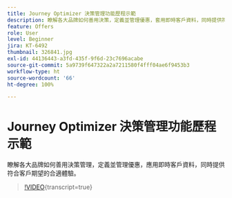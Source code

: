 ```yaml
---
title: Journey Optimizer 決策管理功能歷程示範
description: 瞭解各大品牌如何善用決策，定義並管理優惠，套用即時客戶資料，同時提供符合客戶期望的合適體驗。
feature: Offers
role: User
level: Beginner
jira: KT-6492
thumbnail: 326841.jpg
exl-id: 44136443-a3fd-435f-9f6d-23c7696acabe
source-git-commit: 5a9739f647322a2a7211580f4fff04ae6f9453b3
workflow-type: ht
source-wordcount: '66'
ht-degree: 100%

---
```


# Journey Optimizer 決策管理功能歷程示範

瞭解各大品牌如何善用決策管理，定義並管理優惠，應用即時客戶資料，同時提供符合客戶期望的合適體驗。

>[!VIDEO](https://video.tv.adobe.com/v/3470052?quality=12&learn=on&captions=chi_hant){transcript=true}
